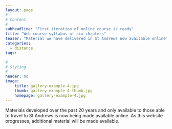 ```yaml
---
layout: page
#
# Content
#
subheadline: "First iteration of online course is ready"
title: "Web course syllabus of six chapters"
teaser: "Material we have delivered in St Andrews now available online"
categories:
  - distance
tags:

#
# Styling
#
header: no
image:
    title: gallery-example-4.jpg
    thumb: gallery-example-4-thumb.jpg
    homepage: gallery-example-4.jpg
---
```


Materials developed over the past 20 years and only available to those able to travel to St Andrews is now being made available online.  As this website progresses, additional material will be made available.
